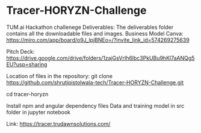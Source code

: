 # Tracer-HORYZN-Challenge
TUM.ai Hackathon challenege
Deliverables:
The deliverables folder contains all the downloadable files and images. 
Business Model Canva: https://miro.com/app/board/o9J_lpjBNEo=/?invite_link_id=574269275639

Pitch Deck: https://drive.google.com/drive/folders/1zajGsVrIh6lbc3PkUBu9hKl7aANQg5EU?usp=sharing

Location of files in the repository:
 git clone https://github.com/shrutipistolwala-tech/Tracer-HORYZN-Challenge.git

cd tracer-horyzn

Install npm and angular dependency files
Data and training model in src folder in jupyter notebook

Link: https://tracer.trudawnsolutions.com/

